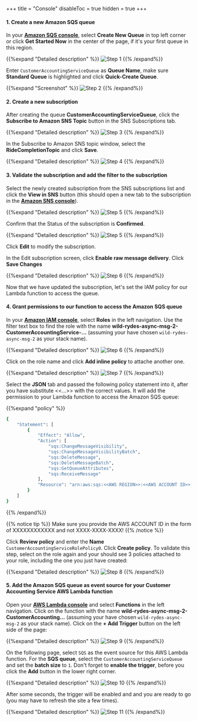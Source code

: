 +++
title = "Console"
disableToc = true
hidden = true
+++

#### 1. Create a new Amazon SQS queue

In your **[Amazon SQS console](https://console.aws.amazon.com/sqs/home?)**, select **Create New Queue** in top left corner or click **Get Started Now** in the center of the page, if it's your first queue in this region.

{{%expand "Detailed description" %}}
![Step 1](step-1-console.png)
{{% /expand%}}

Enter `CustomerAccountingServiceQueue` as **Queue Name**, make sure **Standard Queue** is highlighted and click **Quick-Create Queue**.

{{%expand "Screenshot" %}}
![Step 2](step-2-console.png)
{{% /expand%}}

#### 2. Create a new subscription

After creating the queue **CustomerAccountingServiceQueue**, click the **Subscribe to Amazon SNS Topic** button in the SNS Subscriptions tab.

{{%expand "Detailed description" %}}
![Step 3](step-3-console.png)
{{% /expand%}}

In the Subscribe to Amazon SNS topic window, select the **RideCompletionTopic** and click **Save**.

{{%expand "Detailed description" %}}
![Step 4](step-4-console.png)
{{% /expand%}}

#### 3. Validate the subscription and add the filter to the subscription

Select the newly created subscription from the SNS subscriptions list and click the **View in SNS** button (this should open a new tab to the subscription in the **[Amazon SNS console](https://console.aws.amazon.com/sns/v3/home?#/topics)**).

{{%expand "Detailed description" %}}
![Step 5](step-5-console.png)
{{% /expand%}}

Confirm that the Status of the subscription is **Confirmed**.

{{%expand "Detailed description" %}}
![Step 5](step-5-1-console.png)
{{% /expand%}}

Click **Edit** to modify the subscription.

In the Edit subscription screen, click **Enable raw message delivery**. Click **Save Changes**

{{%expand "Detailed description" %}}
![Step 6](step-5-2-console.png)
{{% /expand%}}

Now that we have updated the subscription, let's set the IAM policy for our Lambda function to access the queue.

#### 4. Grant permissions to our function to access the Amazon SQS queue

In your **[Amazon IAM console](https://console.aws.amazon.com/iam)**, select **Roles** in the left navigation. Use the filter text box to find the role with the name **wild-rydes-async-msg-2-CustomerAccountingService-...** (assuming your have chosen `wild-rydes-async-msg-2` as your stack name).  

{{%expand "Detailed description" %}}
![Step 6](step-6-console.png)
{{% /expand%}}

Click on the role name and click **Add inline policy** to attache another one.

{{%expand "Detailed description" %}}
![Step 7](step-7-console.png)
{{% /expand%}}

Select the **JSON** tab and passed the following policy statement into it, after you have substitute <<...>> with the correct values. It will add the permission to your Lambda function to access the Amazon SQS queue:

{{%expand "policy" %}}
```bash
{
    "Statement": [
        {
            "Effect": "Allow",
            "Action": [
                "sqs:ChangeMessageVisibility",
                "sqs:ChangeMessageVisibilityBatch",
                "sqs:DeleteMessage",
                "sqs:DeleteMessageBatch",
                "sqs:GetQueueAttributes",
                "sqs:ReceiveMessage"
            ],
            "Resource": "arn:aws:sqs:<<AWS REGION>>:<<AWS ACCOUNT ID>>:CustomerAccountingServiceQueue"
        }
    ]
}
```
{{% /expand%}}

{{% notice tip %}}
Make sure you provide the AWS ACCOUNT ID in the form of XXXXXXXXXXXX and not XXXX-XXXX-XXXX!
{{% /notice %}}

Click **Review policy** and enter the **Name** `CustomerAccountingServiceRolePolicy0`. Click **Create policy**. To validate this step, select on the role again and your should see 3 policies attached to your role, including the one you just have created:  

{{%expand "Detailed description" %}}
![Step 8](step-8-console.png)
{{% /expand%}}


#### 5. Add the Amazon SQS queue as event source for your Customer Accounting Service AWS Lambda function

Open your **[AWS Lambda console](https://console.aws.amazon.com/lambda/home?#/functions)** and select **Functions** in the left navigation. Click on the function with the name **wild-rydes-async-msg-2-CustomerAccounting...** (assuming your have chosen `wild-rydes-async-msg-2` as your stack name). Click on the **+ Add Trigger** button on the left side of the page:

{{%expand "Detailed description" %}}
![Step 9](step-9-console.png)
{{% /expand%}}

On the following page, select `SQS` as the event source for this AWS Lambda function. For the **SQS queue**, select the `CustomerAccountingServiceQueue` and set the **batch size** to `1`. Don't forget to **enable the trigger**, before you click the **Add** button in the lower right corner.

{{%expand "Detailed description" %}}
![Step 10](step-10-console.png)
{{% /expand%}}

After some seconds, the trigger will be enabled and and you are ready to go (you may have to refresh the site a few times).

{{%expand "Detailed description" %}}
![Step 11](step-11-console.png)
{{% /expand%}}
